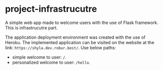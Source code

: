 # project-infrastrucutre
A simple web app made to welcome users with the use of Flask framework. This is infrastrucutre part.

The application deployment environment was created with the use of Heroku.
The implemented application can be visited on the website at the link: `https://shyla.dev.robur.best/`.
Use below paths:
  - simple welcome to user: `/`.
  - personalized welcome to user: `/hello`.
